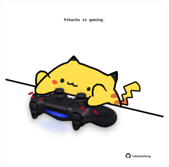 <!-- built at 02/10/2025, 12:00:42 UTC -->
<p align="center">
  <img width="500" height="500" src="./ReadmeImage.svg">
</p>
